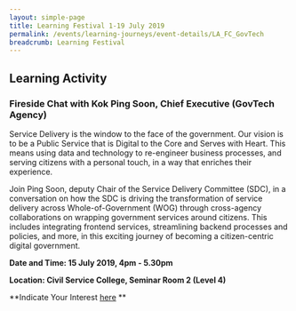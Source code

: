 ```yaml
---
layout: simple-page
title: Learning Festival 1-19 July 2019
permalink: /events/learning-journeys/event-details/LA_FC_GovTech
breadcrumb: Learning Festival
---
```


## Learning Activity
### Fireside Chat with Kok Ping Soon, Chief Executive (GovTech Agency)

Service Delivery is the window to the face of the government. Our vision is to be a Public Service that is Digital to the Core and Serves with Heart. This means using data and technology to re-engineer business processes, and serving citizens with a personal touch, in a way that enriches their experience. 

Join Ping Soon, deputy Chair of the Service Delivery Committee (SDC), in a conversation on how the SDC is driving the transformation of service delivery across Whole-of-Government (WOG) through cross-agency collaborations on wrapping government services around citizens. This includes integrating frontend services, streamlining backend processes and policies, and more, in this exciting journey of becoming a citizen-centric digital government.

**Date and Time: 15 July 2019, 4pm - 5.30pm** 

**Location: Civil Service College, Seminar Room 2 (Level 4)** 

**Indicate Your Interest [here](https://www.eventbrite.sg/e/psw-2019-fireside-chat-series-chat-with-ce-kok-ping-soon-tickets-61285176613) ** 

